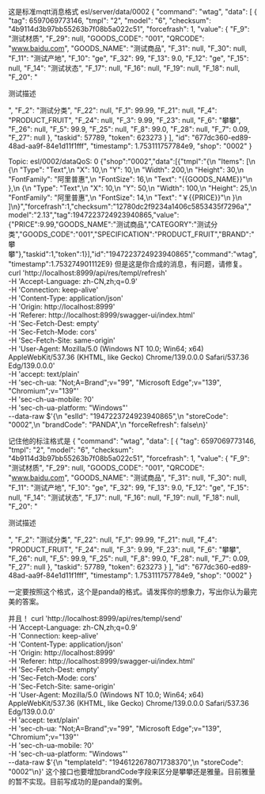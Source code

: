 这是标准mqtt消息格式
esl/server/data/0002
{
  "command": "wtag",
  "data": [
    {
      "tag": 6597069773146,
      "tmpl": "2",
      "model": "6",
      "checksum": "4b9114d3b97bb55263b7f08b5a022c51",
      "forcefrash": 1,
      "value": {
        "F_9": "测试材质",
        "F_29": null,
        "GOODS_CODE": "001",
        "QRCODE": "www.baidu.com",
        "GOODS_NAME": "测试商品",
        "F_31": null,
        "F_30": null,
        "F_11": "测试产地",
        "F_10": "ge",
        "F_32": 99,
        "F_13": 9.0,
        "F_12": "ge",
        "F_15": null,
        "F_14": "测试状态",
        "F_17": null,
        "F_16": null,
        "F_19": null,
        "F_18": null,
        "F_20": "<p>测试描述</p>",
        "F_2": "测试分类",
        "F_22": null,
        "F_1": 99.99,
        "F_21": null,
        "F_4": "PRODUCT_FRUIT",
        "F_24": null,
        "F_3": 9.99,
        "F_23": null,
        "F_6": "攀攀",
        "F_26": null,
        "F_5": 99.9,
        "F_25": null,
        "F_8": 99.0,
        "F_28": null,
        "F_7": 0.09,
        "F_27": null
      },
      "taskid": 57789,
      "token": 623273
    }
  ],
  "id": "677dc360-ed89-48ad-aa9f-84e1d11f1fff",
  "timestamp": 1.753111757784e9,
  "shop": "0002"
}


Topic: esl/0002/dataQoS: 0
{"shop":"0002","data":[{"tmpl":"{\n  \"Items\": [\n    {\n      \"Type\": \"Text\",\n      \"X\": 10,\n      \"Y\": 10,\n      \"Width\": 200,\n      \"Height\": 30,\n      \"FontFamily\": \"阿里普惠\",\n      \"FontSize\": 16,\n      \"Text\": \"{{GOODS_NAME}}\"\n    },\n    {\n      \"Type\": \"Text\",\n      \"X\": 10,\n      \"Y\": 50,\n      \"Width\": 100,\n      \"Height\": 25,\n      \"FontFamily\": \"阿里普惠\",\n      \"FontSize\": 14,\n      \"Text\": \"￥{{PRICE}}\"\n    }\n  ]\n}","forcefrash":1,"checksum":"12780dc2f9234a1406c5853435f7296a","model":"2.13","tag":1947223724923940865,"value":{"PRICE":9.99,"GOODS_NAME":"测试商品","CATEGORY":"测试分类","GOODS_CODE":"001","SPECIFICATION":"PRODUCT_FRUIT","BRAND":"攀攀"},"taskid":1,"token":1}],"id":"1947223724923940865","command":"wtag","timestamp":1.753274901112E9}
但是这是你合成的消息，有问题，请修复。
curl 'http://localhost:8999/api/res/templ/refresh' \
  -H 'Accept-Language: zh-CN,zh;q=0.9' \
  -H 'Connection: keep-alive' \
  -H 'Content-Type: application/json' \
  -H 'Origin: http://localhost:8999' \
  -H 'Referer: http://localhost:8999/swagger-ui/index.html' \
  -H 'Sec-Fetch-Dest: empty' \
  -H 'Sec-Fetch-Mode: cors' \
  -H 'Sec-Fetch-Site: same-origin' \
  -H 'User-Agent: Mozilla/5.0 (Windows NT 10.0; Win64; x64) AppleWebKit/537.36 (KHTML, like Gecko) Chrome/139.0.0.0 Safari/537.36 Edg/139.0.0.0' \
  -H 'accept: text/plain' \
  -H 'sec-ch-ua: "Not;A=Brand";v="99", "Microsoft Edge";v="139", "Chromium";v="139"' \
  -H 'sec-ch-ua-mobile: ?0' \
  -H 'sec-ch-ua-platform: "Windows"' \
  --data-raw $'{\n  "eslId": "1947223724923940865",\n  "storeCode": "0002",\n  "brandCode": "PANDA",\n  "forceRefresh": false\n}'


  记住他的标注格式是
  {
  "command": "wtag",
  "data": [
    {
      "tag": 6597069773146,
      "tmpl": "2",
      "model": "6",
      "checksum": "4b9114d3b97bb55263b7f08b5a022c51",
      "forcefrash": 1,
      "value": {
        "F_9": "测试材质",
        "F_29": null,
        "GOODS_CODE": "001",
        "QRCODE": "www.baidu.com",
        "GOODS_NAME": "测试商品",
        "F_31": null,
        "F_30": null,
        "F_11": "测试产地",
        "F_10": "ge",
        "F_32": 99,
        "F_13": 9.0,
        "F_12": "ge",
        "F_15": null,
        "F_14": "测试状态",
        "F_17": null,
        "F_16": null,
        "F_19": null,
        "F_18": null,
        "F_20": "<p>测试描述</p>",
        "F_2": "测试分类",
        "F_22": null,
        "F_1": 99.99,
        "F_21": null,
        "F_4": "PRODUCT_FRUIT",
        "F_24": null,
        "F_3": 9.99,
        "F_23": null,
        "F_6": "攀攀",
        "F_26": null,
        "F_5": 99.9,
        "F_25": null,
        "F_8": 99.0,
        "F_28": null,
        "F_7": 0.09,
        "F_27": null
      },
      "taskid": 57789,
      "token": 623273
    }
  ],
  "id": "677dc360-ed89-48ad-aa9f-84e1d11f1fff",
  "timestamp": 1.753111757784e9,
  "shop": "0002"
}


一定要按照这个格式，这个是panda的格式。请发挥你的想象力，写出你认为最完美的答案。


并且！
curl 'http://localhost:8999/api/res/templ/send' \
  -H 'Accept-Language: zh-CN,zh;q=0.9' \
  -H 'Connection: keep-alive' \
  -H 'Content-Type: application/json' \
  -H 'Origin: http://localhost:8999' \
  -H 'Referer: http://localhost:8999/swagger-ui/index.html' \
  -H 'Sec-Fetch-Dest: empty' \
  -H 'Sec-Fetch-Mode: cors' \
  -H 'Sec-Fetch-Site: same-origin' \
  -H 'User-Agent: Mozilla/5.0 (Windows NT 10.0; Win64; x64) AppleWebKit/537.36 (KHTML, like Gecko) Chrome/139.0.0.0 Safari/537.36 Edg/139.0.0.0' \
  -H 'accept: text/plain' \
  -H 'sec-ch-ua: "Not;A=Brand";v="99", "Microsoft Edge";v="139", "Chromium";v="139"' \
  -H 'sec-ch-ua-mobile: ?0' \
  -H 'sec-ch-ua-platform: "Windows"' \
  --data-raw $'{\n  "templateId": "1946122678071738370",\n  "storeCode": "0002"\n}'
  这个接口也要增加brandCode字段来区分是攀攀还是雅量。目前雅量的暂不实现。目前写成功的是panda的案例。